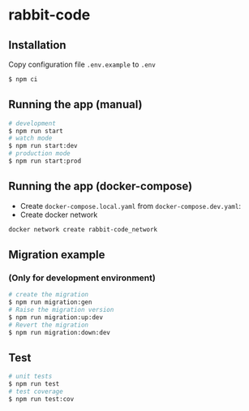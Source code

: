 # rabbit-code
## Installation
Copy configuration file `.env.example` to `.env`
```bash
$ npm ci
```

## Running the app (manual)
```bash
# development
$ npm run start
# watch mode
$ npm run start:dev
# production mode
$ npm run start:prod
```

## Running the app (docker-compose)
- Create `docker-compose.local.yaml` from `docker-compose.dev.yaml`:
- Create docker network
```bash
docker network create rabbit-code_network
```

## Migration example
### (Only for development environment)
```bash
# create the migration
$ npm run migration:gen
# Raise the migration version
$ npm run migration:up:dev
# Revert the migration
$ npm run migration:down:dev
```

## Test
```bash
# unit tests
$ npm run test
# test coverage
$ npm run test:cov
```
